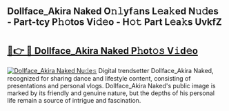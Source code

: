 ## Dollface_Akira Naked O𝚗𝚕yf𝚊ns L𝚎a𝚔ed N𝚞𝚍es - Part-tcy P𝚑𝚘tos Vi𝚍𝚎o - H𝚘𝚝 Part L𝚎a𝚔s UvkfZ

# <h2><a href="http://kf4snz.oniu.top/?m=Dollface_Akira+Naked">🔗👉 🔴 Dollface_Akira Naked P𝚑ot𝚘𝚜 V𝚒d𝚎o</a></h2>

[![Dollface_Akira Naked Nu𝚍e𝚜](https://i.imgur.com/0qMVB7G.gif)](http://kf4snz.oniu.top/?m=Dollface_Akira+Naked)
Digital trendsetter Dollface_Akira Naked, recognized for sharing dance and lifestyle content, consisting of presentations and personal vlogs. Dollface_Akira Naked's public image is marked by its friendly and genuine nature, but the depths of his personal life remain a source of intrigue and fascination.  
